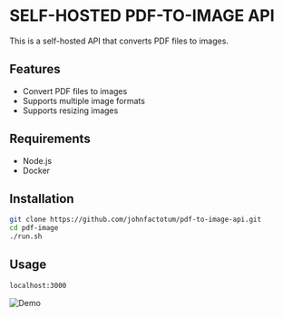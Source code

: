 # SELF-HOSTED PDF-TO-IMAGE API

This is a self-hosted API that converts PDF files to images.

## Features

- Convert PDF files to images
- Supports multiple image formats
- Supports resizing images

## Requirements

- Node.js
- Docker

## Installation

```bash
git clone https://github.com/johnfactotum/pdf-to-image-api.git
cd pdf-image
./run.sh
```

## Usage

```bash
localhost:3000
```

![Demo](https://pdf-img.wepieces.com/)
